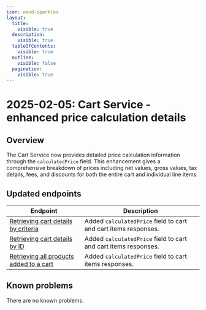 ```yaml
---
icon: wand-sparkles
layout:
  title:
    visible: true
  description:
    visible: true
  tableOfContents:
    visible: true
  outline:
    visible: false
  pagination:
    visible: true
---
```


# 2025-02-05: Cart Service - enhanced price calculation details

## Overview

The Cart Service now provides detailed price calculation information through the `calculatedPrice` field. This enhancement gives a comprehensive breakdown of prices including net values, gross values, tax details, fees, and discounts for both the entire cart and individual line items.

## Updated endpoints

| Endpoint | Description |
|----------|-------------|
| [Retrieving cart details by criteria](https://developer.emporix.io/documentation-portal/api-references/api-guides-and-references/api-references/checkout/cart/api-reference/carts#get-cart-tenant-carts) | Added `calculatedPrice` field to cart and cart items responses. |
| [Retrieving cart details by ID](https://developer.emporix.io/documentation-portal/api-references/api-guides-and-references/api-references/checkout/cart/api-reference/carts#get-cart-tenant-carts-cartid) | Added `calculatedPrice` field to cart and cart items responses. |
| [Retrieving all products added to a cart](https://developer.emporix.io/documentation-portal/api-references/api-guides-and-references/api-references/checkout/cart/api-reference/cart-items#get-cart-tenant-carts-cartid-items) | Added `calculatedPrice` field to cart items responses. |

## Known problems

There are no known problems.
